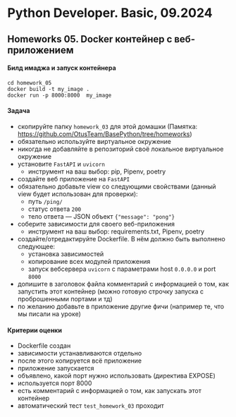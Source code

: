 # Python Developer. Basic, 09.2024

## Homeworks 05. Docker контейнер c веб-приложением

#### Билд имаджа и запуск контейнера

```shell
cd homework_05
docker build -t my_image .
docker run -p 8000:8000  my_image
```

#### Задача

- скопируйте папку `homework_03` для этой домашки
  (Памятка: <https://github.com/OtusTeam/BasePython/tree/homeworks>)
- обязательно используйте виртуальное окружение
- никогда не добавляйте в репозиторий своё локальное виртуальное окружение
- установите `FastAPI` и `uvicorn`
  - инструмент на ваш выбор: pip, Pipenv, poetry
- создайте веб приложение на `FastAPI`
- обязательно добавьте view со следующими свойствами
  (данный view будет использован для проверки):
  - путь `/ping/`
  - статус ответа `200`
  - тело ответа — JSON объект `{"message": "pong"}`
- соберите зависимости для своего веб-приложения
  - инструмент на ваш выбор: requirements.txt, Pipenv, poetry
- создайте/отредактируйте Dockerfile. В нём должно быть выполнено следующее:
  - установка зависимостей
  - копирование всех модулей приложения
  - запуск вебсервера `uvicorn` c параметрами host `0.0.0.0` и port `8000`
- допишите в заголовок файла комментарий с информацией о том, как запустить этот контейнер
  (можно готовую строчку запуска с проброшенными портами и тд)
- по желанию добавьте в приложение другие фичи (например те, что мы писали на уроке)

#### Критерии оценки

- Dockerfile создан
- зависимости устанавливаются отдельно
- после этого копируется всё приложение
- приложение запускается
- объявлено, какой порт нужно использовать (директива EXPOSE)
- используется порт 8000
- есть комментарий с информацией о том, как запускать этот контейнер
- автоматический тест `test_homework_03` проходит

